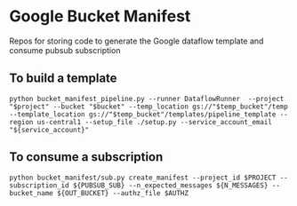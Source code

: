 # Google Bucket Manifest
Repos for storing code to generate the Google dataflow template and consume pubsub subscription

## To build a template

```
python bucket_manifest_pipeline.py --runner DataflowRunner  --project "$project" --bucket "$bucket" --temp_location gs://"$temp_bucket"/temp  --template_location gs://"$temp_bucket"/templates/pipeline_template --region us-central1 --setup_file ./setup.py --service_account_email "${service_account}"
```

## To consume a subscription

```
python bucket_manifest/sub.py create_manifest --project_id $PROJECT --subscription_id ${PUBSUB_SUB} --n_expected_messages ${N_MESSAGES} --bucket_name ${OUT_BUCKET} --authz_file $AUTHZ
```